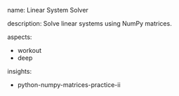 name: Linear System Solver

description: Solve linear systems using NumPy matrices.

aspects:
  - workout
  - deep

insights:
  - python-numpy-matrices-practice-ii
